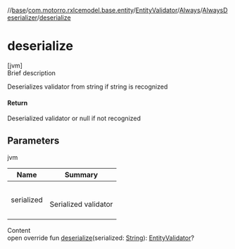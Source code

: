 //[base](../../../../index.md)/[com.motorro.rxlcemodel.base.entity](../../../index.md)/[EntityValidator](../../index.md)/[Always](../index.md)/[AlwaysDeserializer](index.md)/[deserialize](deserialize.md)



# deserialize  
[jvm]  
Brief description  


Deserializes validator from string if string is recognized



#### Return  


Deserialized validator or null if not recognized



## Parameters  
  
jvm  
  
|  Name|  Summary| 
|---|---|
| serialized| <br><br>Serialized validator<br><br>
  
  
Content  
open override fun [deserialize](deserialize.md)(serialized: [String](https://kotlinlang.org/api/latest/jvm/stdlib/kotlin/-string/index.html)): [EntityValidator](../../index.md)?  



